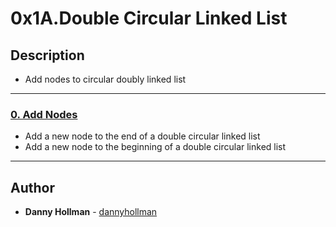 # 0x1A.Double Circular Linked List

## Description
* Add nodes to circular doubly linked list
---

### [0. Add Nodes](./0-add_node.c)
* Add a new node to the end of a double circular linked list
* Add a new node to the beginning of a double circular linked list

---

## Author
* **Danny Hollman** - [dannyhollman](https://github.com/dannyhollman)
